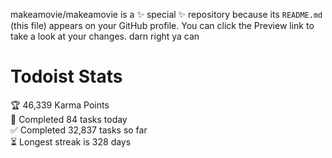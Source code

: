 makeamovie/makeamovie is a ✨ special ✨ repository because its `README.md` (this file) appears on your GitHub profile.
You can click the Preview link to take a look at your changes. darn right ya can

# Todoist Stats

<!-- TODO-IST:START -->
🏆  46,339 Karma Points           
🌸  Completed 84 tasks today           
✅  Completed 32,837 tasks so far           
⏳  Longest streak is 328 days
<!-- TODO-IST:END -->